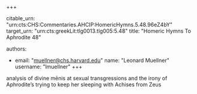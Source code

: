 +++


citable_urn: "urn:cts:CHS:Commentaries.AHCIP:HomericHymns.5.48.96eZ4bY"
target_urn: "urn:cts:greekLit:tlg0013.tlg005:5.48"
title: "Homeric Hymns To Aphrodite 48"

authors:
- email: "muellner@chs.harvard.edu"
  name: "Leonard Muellner"
  username: "lmuellner"
+++

<p>analysis of divine mēnis at sexual transgressions and the irony of Aphrodite’s trying to keep her sleeping with Achises from Zeus</p>